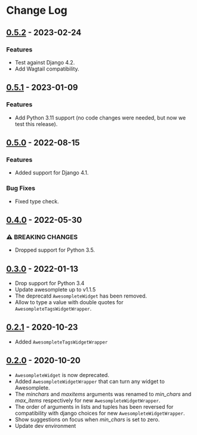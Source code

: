 # Change Log

## [0.5.2](https://github.com/dldevinc/django-awesomplete/tree/v0.5.2) - 2023-02-24

### Features

-   Test against Django 4.2.
-   Add Wagtail compatibility.

## [0.5.1](https://github.com/dldevinc/django-awesomplete/tree/v0.5.1) - 2023-01-09

### Features

-   Add Python 3.11 support (no code changes were needed, but now we test this release).

## [0.5.0](https://github.com/dldevinc/django-awesomplete/tree/v0.5.0) - 2022-08-15

### Features

-   Added support for Django 4.1.

### Bug Fixes

-   Fixed type check.

## [0.4.0](https://github.com/dldevinc/django-awesomplete/tree/v0.4.0) - 2022-05-30

### ⚠ BREAKING CHANGES

-   Dropped support for Python 3.5.

## [0.3.0](https://github.com/dldevinc/django-awesomplete/tree/v0.3.0) - 2022-01-13

-   Drop support for Python 3.4
-   Update awesomplete up to v1.1.5
-   The deprecatd `AwesompleteWidget` has been removed.
-   Allow to type a value with double quotes for `AwesompleteTagsWidgetWrapper`.

## [0.2.1](https://github.com/dldevinc/django-awesomplete/tree/v0.2.1) - 2020-10-23

-   Added `AwesompleteTagsWidgetWrapper`

## [0.2.0](https://github.com/dldevinc/django-awesomplete/tree/v0.2.0) - 2020-10-20

-   `AwesompleteWidget` is now deprecated.
-   Added `AwesompleteWidgetWrapper` that can turn any widget to Awesomplete.
-   The _minchars_ and _maxitems_ arguments was renamed to _min_chars_ and _max_items_
    respectively for new `AwesompleteWidgetWrapper`.
-   The order of arguments in lists and tuples has been reversed
    for compatibility with django choices for new `AwesompleteWidgetWrapper`.
-   Show suggestions on focus when _min_chars_ is set to zero.
-   Update dev environment
